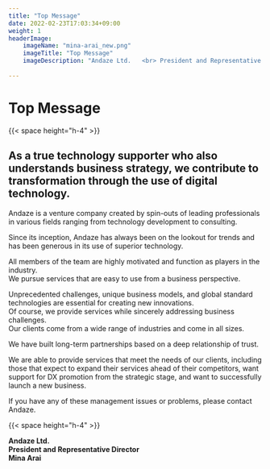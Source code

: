 ```yaml
---
title: "Top Message"
date: 2022-02-23T17:03:34+09:00
weight: 1
headerImage:
    imageName: "mina-arai_new.png"
    imageTitle: "Top Message"
    imageDescription: "Andaze Ltd.   <br> President and Representative Director   <br> Mina Arai"
 
---
```


# Top Message

{{< space height="h-4" >}}

## As a true technology supporter who also understands business strategy, we contribute to transformation through the use of digital technology.  

Andaze is a venture company created by spin-outs of leading professionals in various fields ranging from technology development to consulting.

Since its inception, Andaze has always been on the lookout for trends and has been generous in its use of superior technology.  

All members of the team are highly motivated and function as players in the industry.   
We pursue services that are easy to use from a business perspective.  

Unprecedented challenges, unique business models, and global standard technologies are essential for creating new innovations.  
Of course, we provide services while sincerely addressing business challenges.  
Our clients come from a wide range of industries and come in all sizes.

We have built long-term partnerships based on a deep relationship of trust.

We are able to provide services that meet the needs of our clients, including those that expect to expand their services ahead of their competitors, want support for DX promotion from the strategic stage, and want to successfully launch a new business.  

If you have any of these management issues or problems, please contact Andaze.    

{{< space height="h-4" >}}

**Andaze Ltd.**  
**President and Representative Director**   
**Mina Arai**

